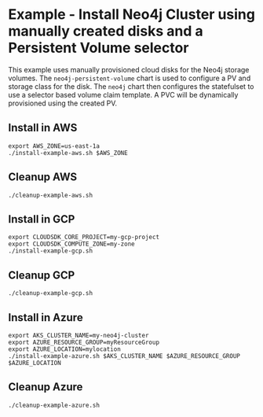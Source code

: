 # Example - Install Neo4j Cluster using manually created disks and a Persistent Volume selector

This example uses manually provisioned cloud disks for the Neo4j storage volumes.
The `neo4j-persistent-volume` chart is used to configure a PV and storage class for the disk.
The `neo4j` chart then configures the statefulset to use a selector based volume claim template. 
A PVC will be dynamically provisioned using the created PV.

## Install in AWS
```shell
export AWS_ZONE=us-east-1a
./install-example-aws.sh $AWS_ZONE
```

## Cleanup AWS
```shell
./cleanup-example-aws.sh
```

## Install in GCP
```shell
export CLOUDSDK_CORE_PROJECT=my-gcp-project
export CLOUDSDK_COMPUTE_ZONE=my-zone
./install-example-gcp.sh
```

## Cleanup GCP
```shell
./cleanup-example-gcp.sh
```

## Install in Azure
```shell
export AKS_CLUSTER_NAME=my-neo4j-cluster
export AZURE_RESOURCE_GROUP=myResourceGroup
export AZURE_LOCATION=mylocation
./install-example-azure.sh $AKS_CLUSTER_NAME $AZURE_RESOURCE_GROUP $AZURE_LOCATION
```

## Cleanup Azure
```shell
./cleanup-example-azure.sh
```
